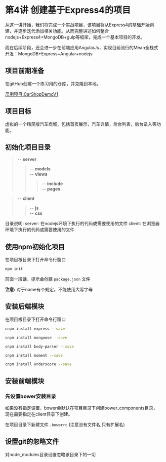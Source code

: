 # 第4讲 创建基于Express4的项目

从这一讲开始，我们将完成一个实战项目，该项目将从Express4的基础开始创建，并逐步迭代添加相关功能。从而完整讲述如何整合nodejs+Express4+MongoDB+gulp等框架，完成一个基本项目的开发。

而在后续阶段，还会进一步在前端应用AngularJs，实现目前流行的Mean全栈式开发：MongoDB+Express+Angular+nodejs

## 项目前期准备

在gitHub创建一个练习用的仓库，并克隆到本地。

[示例项目:CarShopDemoV1](https://github.com/qingfeng365/CarShopDemoV1)

## 项目目标

虚拟的一个精简版汽车商城，包括首页展示，汽车详情，后台列表，后台录入等功能。

## 初始化项目目录

> -- **server**
>> -- **models**  
>> -- **views**
>>> -- **include**  
>>> -- **pages**

> -- **client**
>> -- **js**  
>> -- **css**



目录说明:
server: 在nodejs环境下执行的代码或需要使用的文件
client: 在浏览器环境下执行的代码或需要使用的文件

## 使用npm初始化项目

在项目根目录下打开命令行窗口

```bash
npm init
```

前面一段话，提示会创建 `package.json` 文件

**注意:** 对于name有个规定，不能使用大写字母

## 安装后端模块

在项目根目录下打开命令行窗口

```bash
cnpm install express --save
```
```bash
cnpm install mongoose --save
```
```bash
cnpm install body-parser --save
```
```bash
cnpm install moment --save
```
```bash
cnpm install underscore --save
```

## 安装前端模块

### 先设置bower安装目录

如果没有指定设置，bower会默认在项目目录下创建bower_components目录，现在需要指定在client目录下创建。

在项目目录下新建文件 `.bowerrc` (注意没有文件名,只有扩展名)



## 设置git的忽略文件

对node_modules目录设置忽略该目录下的一切

